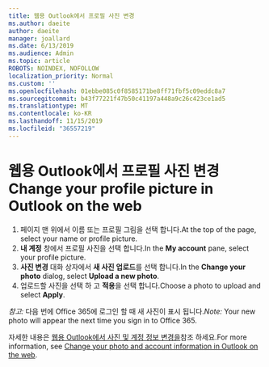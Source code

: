 ```yaml
---
title: 웹용 Outlook에서 프로필 사진 변경
ms.author: daeite
author: daeite
manager: joallard
ms.date: 6/13/2019
ms.audience: Admin
ms.topic: article
ROBOTS: NOINDEX, NOFOLLOW
localization_priority: Normal
ms.custom: ''
ms.openlocfilehash: 01ebbe085c0f8585171be8ff71fbf5c09eddc8a7
ms.sourcegitcommit: b43f77221f47b50c41197a448a9c26c423ce1ad5
ms.translationtype: MT
ms.contentlocale: ko-KR
ms.lasthandoff: 11/15/2019
ms.locfileid: "36557219"
---
```

# <a name="change-your-profile-picture-in-outlook-on-the-web"></a><span data-ttu-id="850f2-102">웹용 Outlook에서 프로필 사진 변경</span><span class="sxs-lookup"><span data-stu-id="850f2-102">Change your profile picture in Outlook on the web</span></span>

1. <span data-ttu-id="850f2-103">페이지 맨 위에서 이름 또는 프로필 그림을 선택 합니다.</span><span class="sxs-lookup"><span data-stu-id="850f2-103">At the top of the page, select your name or profile picture.</span></span>
1. <span data-ttu-id="850f2-104">**내 계정** 창에서 프로필 사진을 선택 합니다.</span><span class="sxs-lookup"><span data-stu-id="850f2-104">In the **My account** pane, select your profile picture.</span></span>
1. <span data-ttu-id="850f2-105">**사진 변경** 대화 상자에서 **새 사진 업로드**를 선택 합니다.</span><span class="sxs-lookup"><span data-stu-id="850f2-105">In the **Change your photo** dialog, select **Upload a new photo**.</span></span>
1. <span data-ttu-id="850f2-106">업로드할 사진을 선택 하 고 **적용**을 선택 합니다.</span><span class="sxs-lookup"><span data-stu-id="850f2-106">Choose a photo to upload and select **Apply**.</span></span>

<span data-ttu-id="850f2-107">*참고:* 다음 번에 Office 365에 로그인 할 때 새 사진이 표시 됩니다.</span><span class="sxs-lookup"><span data-stu-id="850f2-107">*Note:* Your new photo will appear the next time you sign in to Office 365.</span></span>

<span data-ttu-id="850f2-108">자세한 내용은 [웹용 Outlook에서 사진 및 계정 정보 변경을](https://support.office.com/article/b2dbb289-851d-4bed-93c3-3e136f5659ec)참조 하세요.</span><span class="sxs-lookup"><span data-stu-id="850f2-108">For more information, see [Change your photo and account information in Outlook on the web](https://support.office.com/article/b2dbb289-851d-4bed-93c3-3e136f5659ec).</span></span>